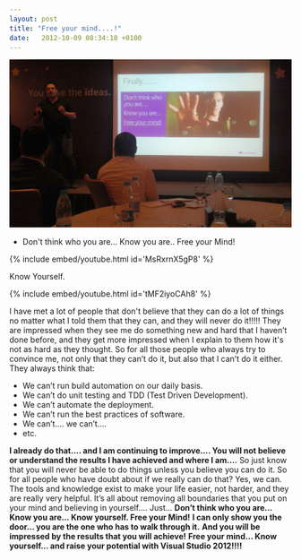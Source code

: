```yaml
---
layout: post
title: "Free your mind....!"
date:   2012-10-09 08:34:18 +0100
---
```


[![](/assets/images/2012/10/dont-think-who-you-are-know-you-are-mohamed-radwan-mvp-visual-studio.jpg "Dont-think-who-you-are-know-you-are-Mohamed-Radwan-MVP-Visual-Studio")](/assets/images/2012/10/dont-think-who-you-are-know-you-are-mohamed-radwan-mvp-visual-studio.jpg)

- Don't think who you are... Know you are.. Free your Mind!

{% include embed/youtube.html id='MsRxrnX5gP8' %}

Know Yourself.

{% include embed/youtube.html id='tMF2iyoCAh8' %}

I have met a lot of people that don't believe that they can do a lot of things no matter what I told them that they can, and they will never do it!!!!! They are impressed when they see me do something new and hard that I haven’t done before, and they get more impressed when I explain to them how it's not as hard as they thought. So for all those people who always try to convince me, not only that they can’t do it, but also that I can’t do it either. They always think that:

- We can’t run build automation on our daily basis.
- We can’t do unit testing and TDD (Test Driven Development).
- We can’t automate the deployment.
- We can’t run the best practices of software.
- We can’t.... we can’t....
- etc.

**I already do that.... and I am continuing to improve.... You will not believe or understand the results I have achieved and where I am....** So just know that you will never be able to do things unless you believe you can do it. So for all people who have doubt about if we really can do that? Yes, we can. The tools and knowledge exist to make your life easier, not harder, and they are really very helpful. It’s all about removing all boundaries that you put on your mind and believing in yourself.... Just... **Don’t think who you are... Know you are... Know yourself. Free your Mind!** **I can only show you the door... you are the one who has to walk through it.** **And you will be impressed by the results that you will achieve!** **Free your mind... Know yourself... and raise your potential with Visual Studio 2012!!!!**
